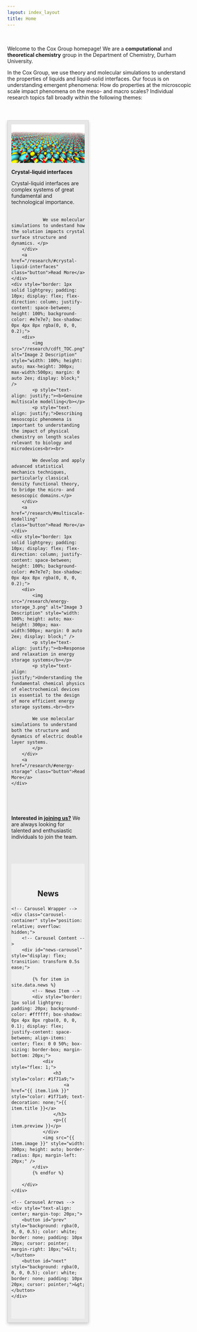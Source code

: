 ```yaml
---
layout: index_layout
title: Home
---
```


<div style="height: 20px;"></div>

<p>
Welcome to the Cox Group homepage! We are a <b>computational</b> and <b>theoretical chemistry</b> group in the Department of Chemistry, Durham University.
</p>

<p>In the Cox Group, we use theory and molecular simulations to understand the properties of liquids and liquid-solid interfaces. Our focus is on understanding emergent phenomena: How do properties at the microscopic scale impact phenomena on the meso- and macro scales? Individual research topics fall broadly within the following themes:</p>

<div style="height: 40px;"></div>


<!-- Research Topics -->
<div style="display: grid; grid-template-columns: repeat(3, 1fr); gap: 20px;">
    <div style="border: 1px solid lightgrey; padding: 10px; display: flex; flex-direction: column; justify-content: space-between; height: 100%; background-color: #e7e7e7; box-shadow: 0px 4px 8px rgba(0, 0, 0, 0.2);">
        <div>
            <img src="/research/crystalsurface.png" alt="Image 1 Description" style="width: 100%; height: auto; max-height: 300px; max-width:500px; margin: 0 auto 2ex; display: block;" />
            <p style="text-align: justify;"><b>Crystal-liquid interfaces</b></p>
            <p style="text-align: left;">Crystal-liquid interfaces are complex systems of great fundamental and technological importance.<br><br> 
                
                We use molecular simulations to undestand how the solution impacts crystal surface structure and dynamics. </p>
        </div>
        <a href="/research/#crystal-liquid-interfaces" class="button">Read More</a>
    </div>
    <div style="border: 1px solid lightgrey; padding: 10px; display: flex; flex-direction: column; justify-content: space-between; height: 100%; background-color: #e7e7e7; box-shadow: 0px 4px 8px rgba(0, 0, 0, 0.2);">
        <div>
            <img src="/research/cdft_TOC.png" alt="Image 2 Description" style="width: 100%; height: auto; max-height: 300px; max-width:500px; margin: 0 auto 2ex; display: block;" />
            <p style="text-align: justify;"><b>Genuine multiscale modelling</b></p>
            <p style="text-align: justify;">Describing mesoscopic phenomena is important to understanding the impact of physical chemistry on length scales relevant to biology and microdevices<br><br>
            
            We develop and apply advanced statistical mechanics techniques, particularly classical density functional theory, to bridge the micro- and mesoscopic domains.</p>
        </div>
        <a href="/research/#multiscale-modelling" class="button">Read More</a>
    </div>
    <div style="border: 1px solid lightgrey; padding: 10px; display: flex; flex-direction: column; justify-content: space-between; height: 100%; background-color: #e7e7e7; box-shadow: 0px 4px 8px rgba(0, 0, 0, 0.2);">
        <div>
            <img src="/research/energy-storage_3.png" alt="Image 3 Description" style="width: 100%; height: auto; max-height: 300px; max-width:500px; margin: 0 auto 2ex; display: block;" />
            <p style="text-align: justify;"><b>Response and relaxation in energy storage systems</b></p>
            <p style="text-align: justify;">Understanding the fundamental chemical physics of electrochemical devices is essential to the design of more efficient energy storage systems.<br><br>

            We use molecular simulations to understand both the structure and dynamics of electric double layer systems.
            </p>
        </div>
        <a href="/research/#energy-storage" class="button">Read More</a>
    </div>
</div>

<div style="height: 40px;"></div>
<p>
    <strong>Interested in <a href="/join/">joining us?</a></strong> We are always looking for talented and enthusiastic individuals to join the team.
</p>


<div style="height: 40px;"></div>

<!-- News Section -->
<div style="background-color: #f0f0f0; padding: 40px 0; width: 100%; margin-left: 0; margin-right: 0;">
    <h2 style="text-align: center; margin-bottom: 20px;">News</h2>
    
    <!-- Carousel Wrapper -->
    <div class="carousel-container" style="position: relative; overflow: hidden;">
        <!-- Carousel Content -->
        <div id="news-carousel" style="display: flex; transition: transform 0.5s ease;">

            {% for item in site.data.news %}
            <!-- News Item -->
            <div style="border: 1px solid lightgrey; padding: 20px; background-color: #ffffff; box-shadow: 0px 4px 8px rgba(0, 0, 0, 0.1); display: flex; justify-content: space-between; align-items: center; flex: 0 0 50%; box-sizing: border-box; margin-bottom: 20px;">
                <div style="flex: 1;">
                    <h3 style="color: #1f71a9;">
                        <a href="{{ item.link }}" style="color: #1f71a9; text-decoration: none;">{{ item.title }}</a>
                    </h3>
                    <p>{{ item.preview }}</p>
                </div>
                <img src="{{ item.image }}" style="width: 300px; height: auto; border-radius: 8px; margin-left: 20px;" />
            </div>
            {% endfor %}
            
        </div>
    </div>

    <!-- Carousel Arrows -->
    <div style="text-align: center; margin-top: 20px;">
        <button id="prev" style="background: rgba(0, 0, 0, 0.5); color: white; border: none; padding: 10px 20px; cursor: pointer; margin-right: 10px;">&lt;</button>
        <button id="next" style="background: rgba(0, 0, 0, 0.5); color: white; border: none; padding: 10px 20px; cursor: pointer;">&gt;</button>
    </div>
</div>

<script>
    const prevButton = document.getElementById("prev");
    const nextButton = document.getElementById("next");
    const carousel = document.getElementById("news-carousel");
    let currentIndex = 0;
    const totalItems = carousel.children.length;
    const itemsToShow = 2;

    prevButton.addEventListener("click", () => {
        currentIndex = (currentIndex === 0) ? totalItems - itemsToShow : currentIndex - 1;
        updateCarousel();
    });

    nextButton.addEventListener("click", () => {
        currentIndex = (currentIndex === totalItems - itemsToShow) ? 0 : currentIndex + 1;
        updateCarousel();
    });

    function updateCarousel() {
        const offset = -currentIndex * 50;
        carousel.style.transform = `translateX(${offset}%)`;
    }
</script>
